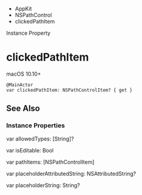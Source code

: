 

- AppKit
- NSPathControl
-  clickedPathItem 

Instance Property

# clickedPathItem

macOS 10.10+

``` source
@MainActor
var clickedPathItem: NSPathControlItem? { get }
```

## See Also

### Instance Properties

var allowedTypes: [String]?

var isEditable: Bool

var pathItems: [NSPathControlItem]

var placeholderAttributedString: NSAttributedString?

var placeholderString: String?

